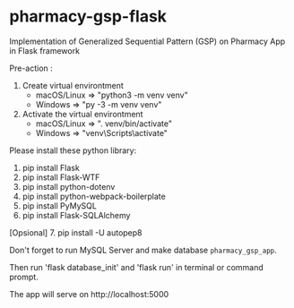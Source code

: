 # pharmacy-gsp-flask
Implementation of Generalized Sequential Pattern (GSP) on Pharmacy App in Flask framework

Pre-action :
1. Create virtual environtment
	- macOS/Linux => "python3 -m venv venv"
	- Windows => "py -3 -m venv venv"
2. Activate the virtual environtment
	- macOS/Linux => ". venv/bin/activate"
	- Windows => "venv\Scripts\activate"

Please install these python library:

1. pip install Flask
2. pip install Flask-WTF
3. pip install python-dotenv
4. pip install python-webpack-boilerplate
5. pip install PyMySQL
6. pip install Flask-SQLAlchemy

[Opsional]
7. pip install -U autopep8

Don't forget to run MySQL Server and make database `pharmacy_gsp_app`.

Then run 'flask database_init' and 'flask run' in terminal or command prompt.

The app will serve on http://localhost:5000